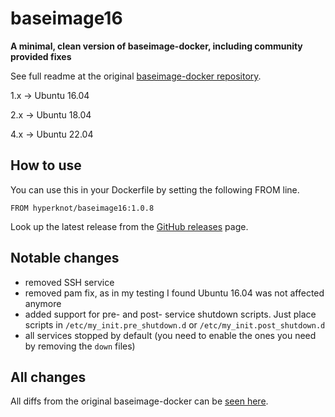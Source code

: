# baseimage16

**A minimal, clean version of baseimage-docker, including community provided fixes**

See full readme at the original [baseimage-docker repository](https://github.com/phusion/baseimage-docker). 

1.x -> Ubuntu 16.04

2.x -> Ubuntu 18.04

4.x -> Ubuntu 22.04


## How to use
You can use this in your Dockerfile by setting the following FROM line.

```
FROM hyperknot/baseimage16:1.0.8
```

Look up the latest release from the [GitHub releases](https://github.com/hyperknot/baseimage16/releases) page.

## Notable changes

- removed SSH service
- removed pam fix, as in my testing I found Ubuntu 16.04 was not affected anymore
- added support for pre- and post- service shutdown scripts. Just place scripts in `/etc/my_init.pre_shutdown.d` or `/etc/my_init.post_shutdown.d`
- all services stopped by default (you need to enable the ones you need by removing the `down` files)


## All changes

All diffs from the original baseimage-docker can be [seen here](https://github.com/phusion/baseimage-docker/compare/master...hyperknot:master).

